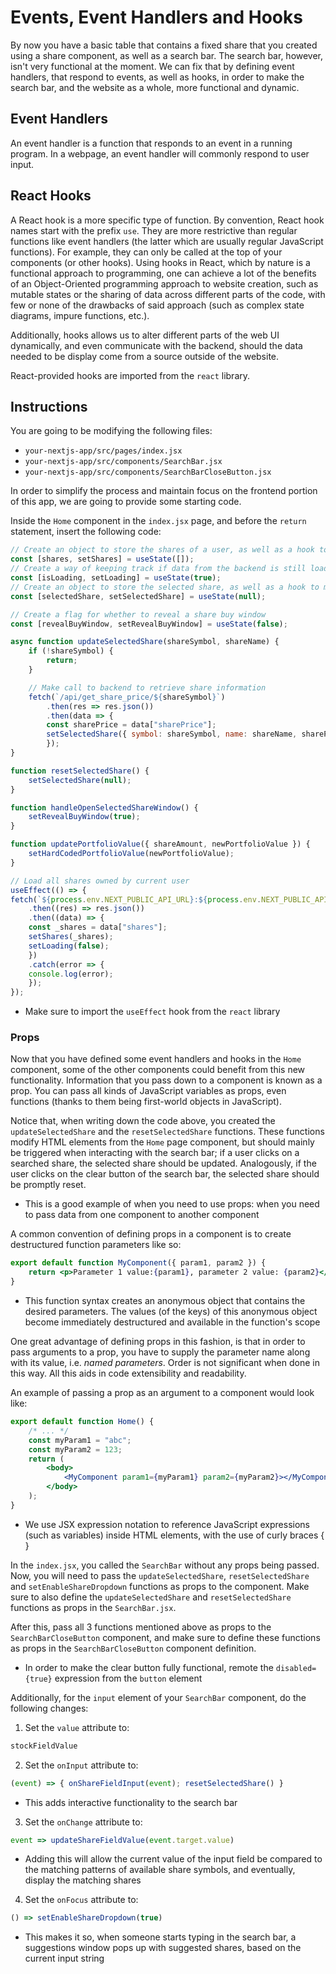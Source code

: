 # Events, Event Handlers and Hooks

By now you have a basic table that contains a fixed share that you created using a share component, as well as a search bar. The search bar, however, isn't very functional at the moment. We can fix that by defining event handlers, that respond to events, as well as hooks, in order to make the search bar, and the website as a whole, more functional and dynamic.

## Event Handlers

An event handler is a function that responds to an event in a running program. In a webpage, an event handler will commonly respond to user input.

## React Hooks

A React hook is a more specific type of function. By convention, React hook names start with the prefix `use`. They are more restrictive than regular functions like event handlers (the latter which are usually regular JavaScript functions). For example, they can only be called at the top of your components (or other hooks). Using hooks in React, which by nature is a functional approach to programming, one can achieve a lot of the benefits of an Object-Oriented programming approach to website creation, such as mutable states or the sharing of data across different parts of the code, with few or none of the drawbacks of said approach (such as complex state diagrams, impure functions, etc.).

Additionally, hooks allows us to alter different parts of the web UI dynamically, and even communicate with the backend, should the data needed to be display come from a source outside of the website.

React-provided hooks are imported from the `react` library.

## Instructions

You are going to be modifying the following files:
* `your-nextjs-app/src/pages/index.jsx`
* `your-nextjs-app/src/components/SearchBar.jsx`
* `your-nextjs-app/src/components/SearchBarCloseButton.jsx`

In order to simplify the process and maintain focus on the frontend portion of this app, we are going to provide some starting code.

Inside the `Home` component in the `index.jsx` page, and before the `return` statement, insert the following code:
```jsx
// Create an object to store the shares of a user, as well as a hook to modify its value
const [shares, setShares] = useState([]);
// Create a way of keeping track if data from the backend is still loading
const [isLoading, setLoading] = useState(true);
// Create an object to store the selected share, as well as a hook to modify it
const [selectedShare, setSelectedShare] = useState(null);

// Create a flag for whether to reveal a share buy window
const [revealBuyWindow, setRevealBuyWindow] = useState(false);

async function updateSelectedShare(shareSymbol, shareName) {
    if (!shareSymbol) {
        return;
    }

    // Make call to backend to retrieve share information
    fetch(`/api/get_share_price/${shareSymbol}`)
        .then(res => res.json())
        .then(data => {
        const sharePrice = data["sharePrice"];
        setSelectedShare({ symbol: shareSymbol, name: shareName, sharePrice });
        });
}

function resetSelectedShare() {
    setSelectedShare(null);
}

function handleOpenSelectedShareWindow() {
    setRevealBuyWindow(true);
}

function updatePortfolioValue({ shareAmount, newPortfolioValue }) {
    setHardCodedPortfolioValue(newPortfolioValue);
}

// Load all shares owned by current user
useEffect(() => {
fetch(`${process.env.NEXT_PUBLIC_API_URL}:${process.env.NEXT_PUBLIC_API_PORT}/${process.env.NEXT_PUBLIC_API_BASE}/get_shares`)
    .then((res) => res.json())
    .then((data) => {
    const _shares = data["shares"];
    setShares(_shares);
    setLoading(false);
    })
    .catch(error => {
    console.log(error);
    });
});
```
* Make sure to import the `useEffect` hook from the `react` library

### Props

Now that you have defined some event handlers and hooks in the `Home` component, some of the other components could benefit from this new functionality. Information that you pass down to a component is known as a prop. You can pass all kinds of JavaScript variables as props, even functions (thanks to them being first-world objects in JavaScript).

Notice that, when writing down the code above, you created the `updateSelectedShare` and the `resetSelectedShare` functions. These functions modify HTML elements from the `Home` page component, but should mainly be triggered when interacting with the search bar; if a user clicks on a searched share, the selected share should be updated. Analogously, if the user clicks on the clear button of the search bar, the selected share should be promptly reset.
* This is a good example of when you need to use props: when you need to pass data from one component to another component

A common convention of defining props in a component is to create destructured function parameters like so:
```jsx
export default function MyComponent({ param1, param2 }) {
    return <p>Parameter 1 value:{param1}, parameter 2 value: {param2}</p>
}
```
* This function syntax creates an anonymous object that contains the desired parameters. The values (of the keys) of this anonymous object become immediately destructured and available in the function's scope

One great advantage of defining props in this fashion, is that in order to pass arguments to a prop, you have to supply the parameter name along with its value, i.e. *named parameters*. Order is not significant when done in this way. All this aids in code extensibility and readability.

An example of passing a prop as an argument to a component would look like:
```jsx
export default function Home() {
    /* ... */
    const myParam1 = "abc";
    const myParam2 = 123;
    return (
        <body>
            <MyComponent param1={myParam1} param2={myParam2}></MyComponent>
        </body>
    );
}
```
* We use JSX expression notation to reference JavaScript expressions (such as variables) inside HTML elements, with the use of curly braces \{ \}

In the `index.jsx`, you called the `SearchBar` without any props being passed. Now, you will need to pass the `updateSelectedShare`, `resetSelectedShare` and `setEnableShareDropdown` functions as props to the component. Make sure to also define the `updateSelectedShare` and `resetSelectedShare` functions as props in the `SearchBar.jsx`.

After this, pass all 3 functions mentioned above as props to the `SearchBarCloseButton` component, and make sure to define these functions as props in the `SearchBarCloseButton` component definition.
* In order to make the clear button fully functional, remote the `disabled={true}` expression from the `button` element

Additionally, for the `input` element of your `SearchBar` component, do the following changes:
1. Set the `value` attribute to:
```jsx
stockFieldValue
```
2. Set the `onInput` attribute to:
```jsx
(event) => { onShareFieldInput(event); resetSelectedShare() }
```
* This adds interactive functionality to the search bar
3. Set the `onChange` attribute to:
```jsx
event => updateShareFieldValue(event.target.value)
```
* Adding this will allow the current value of the input field be compared to the matching patterns of available share symbols, and eventually, display the matching shares
4. Set the `onFocus` attribute to:
```jsx
() => setEnableShareDropdown(true)
```
* This makes it so, when someone starts typing in the search bar, a suggestions window pops up with suggested shares, based on the current input string

